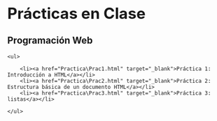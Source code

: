 <!DOCTYPE html lang="es">
<head>
    <meta charset="UTF-8">
    <meta name="author" content="Enrique Villada">
    <meta name="viewport" content="width=device-width, initial-scale=1.0">
    <title>Prácticas en Clase</title>
</head>
<body>
    <h1 style="font-size: 2.5em; font-weight: bold;">Prácticas en Clase</h1>
    <h2>Programación Web</h2>
    
    <ul>
        
        <li><a href="Practica\Prac1.html" target="_blank">Práctica 1: Introducción a HTML</a></li>
        <li><a href="Practica\Prac2.html" target="_blank">Práctica 2: Estructura básica de un documento HTML</a></li>
        <li><a href="Practica\Prac3.html" target="_blank">Práctica 3: listas</a></li>
        
    </ul>
</body>
</html>
